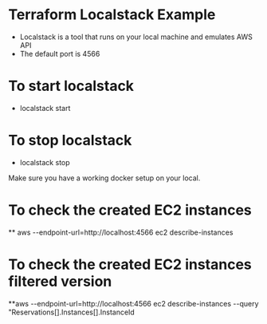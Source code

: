 ﻿# Terraform Localstack Example
  * Localstack is a tool that runs on your local machine and emulates AWS API
  * The default port is 4566

 # To start localstack
  * localstack start

 # To stop localstack
  * localstack stop

 Make sure you have a working docker setup on your local.

 # To check the created EC2 instances
   **  aws --endpoint-url=http://localhost:4566 ec2 describe-instances

 # To check the created EC2 instances filtered version
   **aws --endpoint-url=http://localhost:4566 ec2 describe-instances --query "Reservations[].Instances[].InstanceId
